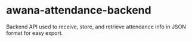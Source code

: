 # awana-attendance-backend
Backend API used to receive, store, and retrieve attendance info in JSON format for easy export.
